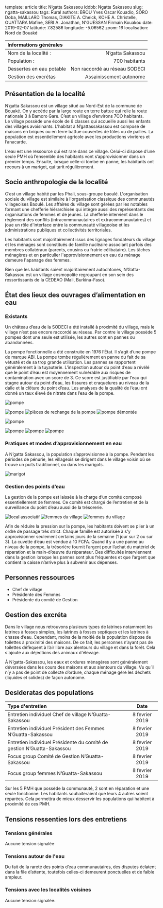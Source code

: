 template: article
title: N’gatta Sakassou
iddbb: Ngatta Sakassou
slug: ngatta-sakassou
tags: Rural
authors: BROU Yves Oscar Kouadio, SORO Doba, MAILLARD Thomas, DIAKITE A. Cheick, KOHE A. Christelle, OUATTARA Mafine, SERI A. Jonathan, N'GUESSAN Firmain Kouakou
date: 2019-02-07
latitude: 7.82586
longitude: -5.06562
zoom: 16
localisation: Nord de Bouaké


|Informations générales||
|:--|--:|
| Nom de la localité : | N’gatta Sakassou | 
| Population : | 700 habitants | 
| Dessertes en eau potable | Non raccordé au réseau SODECI | 
| Gestion des excrétas | Assainissement autonome | 


## Présentation de la localité
N’gatta Sakassou est un village situé au Nord-Est de la commune de Bouaké. On y accède par la large route en terre battue qui relie la route nationale 3 à Bamoro Gare. C’est un village d’environs 7OO habitants.  
Le village possède une école de 6 classes qui accueille aussi les enfants des villages avoisinants. L’habitat à N’gattassakassou est composé de maisons en briques ou en terre battue couvertes de tôles ou de pailles. La population est essentiellement agricole avec les productions vivrières et l’anacarde.


L’eau est une ressource qui est rare dans ce village. Celui-ci dispose d’une seule PMH où l’ensemble des habitants vont s’approvisionner dans un premier temps. Ensuite, lorsque celle-ci tombe en panne, les habitants ont recours à un marigot, qui tarit régulièrement. 
## Socio anthropologie de la localité 

C’est un village habité par les Phali, sous-groupe baoulé. L'organisation sociale du village est similaire à l'organisation classique des communautés villageoises Baoulé. Les affaires du village sont gérées par les notables formant une chefferie hiérarchisée qui intègre aussi des représentants des organisations de femmes et de jeunes. La chefferie intervient dans le règlement des conflits (intracommunautaires et extracommunautaires) et joue un rôle d'interface entre la communauté villageoise et les administrations publiques et collectivités territoriales.


Les habitants sont majoritairement issus des lignages fondateurs du village et les ménages sont constitués de famille nucléaire associant parfois des membres collatéraux (parents, cousins ou fratrie célibataire). Les tâches ménagères et en particulier l'approvisionnement en eau du ménage demeure l'apanage des femmes.


Bien  que les habitants soient majoritairement autochtones, N’Gatta-Sakassou est un village cosmopolite regroupant en son sein des ressortissants de la CEDEAO (Mali, Burkina-Faso).



## État des lieux des ouvrages d’alimentation en eau

### Existants
Un château d’eau de la SODECI a été installé à proximité du village, mais le village n’est pas encore raccordé au réseau. Par contre le village possède 5 pompes dont une seule est utilisée, les autres sont en pannes ou abandonnées.


La pompe fonctionnelle a été construite en 1976 l’État. Il s’agit d’une pompe de marque ABI. La pompe tombe régulièrement en panne du fait de sa vétusté et de sa trop grande utilisation. Les pannes se rapportent généralement à la tuyauterie.
 L’inspection autour du point d’eau a révélé que le point d’eau est moyennement vulnérable aux risques de contamination avec un score de 3. Ce score est justifiable par l’eau qui stagne autour du point d’eau, les fissures et craquelures au niveau de la dalle et la clôture du point d’eau. 
Les analyses de la qualité de l’eau ont donné un taux élevé de nitrate dans l’eau de la pompe. 

![pompe](images/ngattasakassou1.jpg "pompe")

![pompe](images/ngattasakassou3.jpg "pompe")
![pièces de rechange de la pompe](images/ngattasakassou4.jpg "pièces de rechange de la pompe")
![pompe démontée](images/ngattasakassou5.jpg "pompe démontée")

![pompe](images/ngattasakassou7.jpg "pompe")

![pompe](images/ngattasakassou10.jpg "pompe")
![pompe](images/ngattasakassou11.jpg "pompe")
![pompe](images/ngattasakassou12.jpg "pompe")


### Pratiques et modes d’approvisionnement en eau
A N’gatta Sakassou, la population s’approvisionne à la pompe. Pendant les périodes de pénurie, les villageois se dirigent dans le village voisin où se trouve un puits traditionnel, ou dans les marigots.


![marigot](images/ngattasakassou2.jpg "marigot")

### Gestion des points d’eau
La gestion de la pompe est laissée à la charge d’un comité composé essentiellement de femmes. Ce comité est chargé de l’entretien et de la surveillance du point d’eau aussi de la trésorerie. 


![local associatif](images/ngattasakassou6.jpg "local associatif")
![femmes du village](images/ngattasakassou8.jpg "femmes du village")
![femmes du village](images/ngattasakassou9.jpg "femmes du village")

Afin de réduire la pression sur la pompe, les habitants doivent se plier à un ordre de passage très strict. Chaque famille est autorisée à s'y approvisionner seulement certains jours de la semaine (1 jour sur 2 ou sur 3). La cuvette d’eau est vendue à 10 FCFA. 
Quand il y a une panne au niveau de la pompe, la trésorière fournit l’argent pour l’achat du matériel de réparation et la main-d’œuvre du réparateur. Des difficultés interviennent dans la gestion lorsque les pannes sont plus fréquentes et que l’argent que contient la caisse n’arrive plus à subvenir aux dépenses.


## Personnes ressources


* Chef de village
* Présidente des Femmes 
* Présidente du comité de Gestion

## Gestion des excréta
Dans le village nous retrouvons plusieurs types de latrines notamment les latrines à fosses simples, les latrines à fosses septiques et les latrines à chasse d’eau. Cependant, moins de la moitié de la population dispose de toilettes à proximité des maisons. De ce fait, les personnes n’ayant pas de toilettes défèquent à l’air libre aux alentours du village et dans la forêt. Cela s'ajoute aux déjections des animaux d'élevage.

À N’gatta-Sakassou, les eaux et ordures ménagères sont généralement déversées dans les cours des maisons et aux alentours du village. Vu qu’il n’y a pas de point de collecte d’ordure, chaque ménage gère les déchets (liquides et solides) de façon autonome. 

## Desideratas des populations
| Type d'entretien | Date | 
| :-- | :--: | 
| Entretien individuel Chef de village N’Guatta-Sakassou |8 fevrier 2019| 
| Entretien individuel Président des Femmes N’Guatta-Sakassou |8 fevrier 2019|
| Entretien individuel Présidente du comité de gestion N’Guatta-Sakassou |8 fevrier 2019|
| Focus group Comité de Gestion N’Guatta-Sakassou |8 fevrier 2019|
| Focus group femmes N’Guatta-Sakassou |8 fevrier 2019|

Sur les 5 PMH que possède la communauté, 2 sont en réparation et une seule fonctionne. Les habitants souhaiteraient que leurs 4 autres soient réparées. Cela permettra de mieux desservir les populations qui habitent à proximité de ces PMH.

## Tensions ressenties lors des entretiens

### Tensions générales
Aucune tension signalée

### Tensions autour de l'eau
Du fait de la rareté des points d’eau communautaires, des disputes éclatent dans la file d’attente, toutefois celles-ci demeurent ponctuelles et de faible ampleur.

### Tensions avec les localités voisines
Aucune tension signalée. 

